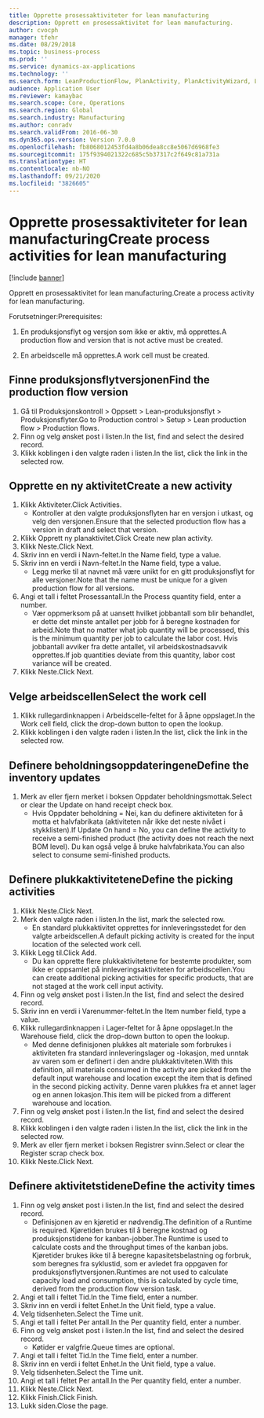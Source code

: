 ```yaml
---
title: Opprette prosessaktiviteter for lean manufacturing
description: Opprett en prosessaktivitet for lean manufacturing.
author: cvocph
manager: tfehr
ms.date: 08/29/2018
ms.topic: business-process
ms.prod: ''
ms.service: dynamics-ax-applications
ms.technology: ''
ms.search.form: LeanProductionFlow, PlanActivity, PlanActivityWizard, LeanWorkCellLookup, InventLocationIdLookup, PlanActivityDetails, KanbanJobPickingListPart
audience: Application User
ms.reviewer: kamaybac
ms.search.scope: Core, Operations
ms.search.region: Global
ms.search.industry: Manufacturing
ms.author: conradv
ms.search.validFrom: 2016-06-30
ms.dyn365.ops.version: Version 7.0.0
ms.openlocfilehash: fb8068012453fd4a8b06dea8cc8e5067d6968fe3
ms.sourcegitcommit: 175f9394021322c685c5b37317c2f649c81a731a
ms.translationtype: HT
ms.contentlocale: nb-NO
ms.lasthandoff: 09/21/2020
ms.locfileid: "3826605"
---
```

# <a name="create-process-activities-for-lean-manufacturing"></a><span data-ttu-id="7ac6b-103">Opprette prosessaktiviteter for lean manufacturing</span><span class="sxs-lookup"><span data-stu-id="7ac6b-103">Create process activities for lean manufacturing</span></span>

[!include [banner](../../includes/banner.md)]

<span data-ttu-id="7ac6b-104">Opprett en prosessaktivitet for lean manufacturing.</span><span class="sxs-lookup"><span data-stu-id="7ac6b-104">Create a process activity for lean manufacturing.</span></span> 

<span data-ttu-id="7ac6b-105">Forutsetninger:</span><span class="sxs-lookup"><span data-stu-id="7ac6b-105">Prerequisites:</span></span> 

1. <span data-ttu-id="7ac6b-106">En produksjonsflyt og versjon som ikke er aktiv, må opprettes.</span><span class="sxs-lookup"><span data-stu-id="7ac6b-106">A production flow and version that is not active must be created.</span></span>

2. <span data-ttu-id="7ac6b-107">En arbeidscelle må opprettes.</span><span class="sxs-lookup"><span data-stu-id="7ac6b-107">A work cell must be created.</span></span>


## <a name="find-the-production-flow-version"></a><span data-ttu-id="7ac6b-108">Finne produksjonsflytversjonen</span><span class="sxs-lookup"><span data-stu-id="7ac6b-108">Find the production flow version</span></span>
1. <span data-ttu-id="7ac6b-109">Gå til Produksjonskontroll > Oppsett > Lean-produksjonsflyt > Produksjonsflyter.</span><span class="sxs-lookup"><span data-stu-id="7ac6b-109">Go to Production control > Setup > Lean production flow > Production flows.</span></span>
2. <span data-ttu-id="7ac6b-110">Finn og velg ønsket post i listen.</span><span class="sxs-lookup"><span data-stu-id="7ac6b-110">In the list, find and select the desired record.</span></span>
3. <span data-ttu-id="7ac6b-111">Klikk koblingen i den valgte raden i listen.</span><span class="sxs-lookup"><span data-stu-id="7ac6b-111">In the list, click the link in the selected row.</span></span>

## <a name="create-a-new-activity"></a><span data-ttu-id="7ac6b-112">Opprette en ny aktivitet</span><span class="sxs-lookup"><span data-stu-id="7ac6b-112">Create a new activity</span></span>
1. <span data-ttu-id="7ac6b-113">Klikk Aktiviteter.</span><span class="sxs-lookup"><span data-stu-id="7ac6b-113">Click Activities.</span></span>
    * <span data-ttu-id="7ac6b-114">Kontroller at den valgte produksjonsflyten har en versjon i utkast, og velg den versjonen.</span><span class="sxs-lookup"><span data-stu-id="7ac6b-114">Ensure that the selected production flow has a version in draft and select that version.</span></span>  
2. <span data-ttu-id="7ac6b-115">Klikk Opprett ny planaktivitet.</span><span class="sxs-lookup"><span data-stu-id="7ac6b-115">Click Create new plan activity.</span></span>
3. <span data-ttu-id="7ac6b-116">Klikk Neste.</span><span class="sxs-lookup"><span data-stu-id="7ac6b-116">Click Next.</span></span>
4. <span data-ttu-id="7ac6b-117">Skriv inn en verdi i Navn-feltet.</span><span class="sxs-lookup"><span data-stu-id="7ac6b-117">In the Name field, type a value.</span></span>
5. <span data-ttu-id="7ac6b-118">Skriv inn en verdi i Navn-feltet.</span><span class="sxs-lookup"><span data-stu-id="7ac6b-118">In the Name field, type a value.</span></span>
    * <span data-ttu-id="7ac6b-119">Legg merke til at navnet må være unikt for en gitt produksjonsflyt for alle versjoner.</span><span class="sxs-lookup"><span data-stu-id="7ac6b-119">Note that the name must be unique for a given production flow for all versions.</span></span>  
6. <span data-ttu-id="7ac6b-120">Angi et tall i feltet Prosessantall.</span><span class="sxs-lookup"><span data-stu-id="7ac6b-120">In the Process quantity field, enter a number.</span></span>
    * <span data-ttu-id="7ac6b-121">Vær oppmerksom på at uansett hvilket jobbantall som blir behandlet, er dette det minste antallet per jobb for å beregne kostnaden for arbeid.</span><span class="sxs-lookup"><span data-stu-id="7ac6b-121">Note that no matter what job quantity will be processed, this is the minimum quantity per job to calculate the labor cost.</span></span> <span data-ttu-id="7ac6b-122">Hvis jobbantall avviker fra dette antallet, vil arbeidskostnadsavvik opprettes.</span><span class="sxs-lookup"><span data-stu-id="7ac6b-122">If job quantities deviate from this quantity, labor cost variance will be created.</span></span>  
7. <span data-ttu-id="7ac6b-123">Klikk Neste.</span><span class="sxs-lookup"><span data-stu-id="7ac6b-123">Click Next.</span></span>

## <a name="select-the-work-cell"></a><span data-ttu-id="7ac6b-124">Velge arbeidscellen</span><span class="sxs-lookup"><span data-stu-id="7ac6b-124">Select the work cell</span></span>
1. <span data-ttu-id="7ac6b-125">Klikk rullegardinknappen i Arbeidscelle-feltet for å åpne oppslaget.</span><span class="sxs-lookup"><span data-stu-id="7ac6b-125">In the Work cell field, click the drop-down button to open the lookup.</span></span>
2. <span data-ttu-id="7ac6b-126">Klikk koblingen i den valgte raden i listen.</span><span class="sxs-lookup"><span data-stu-id="7ac6b-126">In the list, click the link in the selected row.</span></span>

## <a name="define-the-inventory-updates"></a><span data-ttu-id="7ac6b-127">Definere beholdningsoppdateringene</span><span class="sxs-lookup"><span data-stu-id="7ac6b-127">Define the inventory updates</span></span>
1. <span data-ttu-id="7ac6b-128">Merk av eller fjern merket i boksen Oppdater beholdningsmottak.</span><span class="sxs-lookup"><span data-stu-id="7ac6b-128">Select or clear the Update on hand receipt check box.</span></span>
    * <span data-ttu-id="7ac6b-129">Hvis Oppdater beholdning = Nei, kan du definere aktiviteten for å motta et halvfabrikata (aktiviteten når ikke det neste nivået i stykklisten).</span><span class="sxs-lookup"><span data-stu-id="7ac6b-129">If Update On hand = No, you can define the activity to receive a semi-finished product (the activity does not reach the next BOM level).</span></span>    <span data-ttu-id="7ac6b-130">Du kan også velge å bruke halvfabrikata.</span><span class="sxs-lookup"><span data-stu-id="7ac6b-130">You can also select to consume semi-finished products.</span></span>  

## <a name="define-the-picking-activities"></a><span data-ttu-id="7ac6b-131">Definere plukkaktivitetene</span><span class="sxs-lookup"><span data-stu-id="7ac6b-131">Define the picking activities</span></span>
1. <span data-ttu-id="7ac6b-132">Klikk Neste.</span><span class="sxs-lookup"><span data-stu-id="7ac6b-132">Click Next.</span></span>
2. <span data-ttu-id="7ac6b-133">Merk den valgte raden i listen.</span><span class="sxs-lookup"><span data-stu-id="7ac6b-133">In the list, mark the selected row.</span></span>
    * <span data-ttu-id="7ac6b-134">En standard plukkaktivitet opprettes for innleveringsstedet for den valgte arbeidscellen.</span><span class="sxs-lookup"><span data-stu-id="7ac6b-134">A default picking activity is created for the input location of the selected work cell.</span></span>  
3. <span data-ttu-id="7ac6b-135">Klikk Legg til.</span><span class="sxs-lookup"><span data-stu-id="7ac6b-135">Click Add.</span></span>
    * <span data-ttu-id="7ac6b-136">Du kan opprette flere plukkaktivitetene for bestemte produkter, som ikke er oppsamlet på innleveringsaktiviteten for arbeidscellen.</span><span class="sxs-lookup"><span data-stu-id="7ac6b-136">You can create additional picking activities for specific products, that are not staged at the work cell input activity.</span></span>  
4. <span data-ttu-id="7ac6b-137">Finn og velg ønsket post i listen.</span><span class="sxs-lookup"><span data-stu-id="7ac6b-137">In the list, find and select the desired record.</span></span>
5. <span data-ttu-id="7ac6b-138">Skriv inn en verdi i Varenummer-feltet.</span><span class="sxs-lookup"><span data-stu-id="7ac6b-138">In the Item number field, type a value.</span></span>
6. <span data-ttu-id="7ac6b-139">Klikk rullegardinknappen i Lager-feltet for å åpne oppslaget.</span><span class="sxs-lookup"><span data-stu-id="7ac6b-139">In the Warehouse field, click the drop-down button to open the lookup.</span></span>
    * <span data-ttu-id="7ac6b-140">Med denne definisjonen plukkes alt materiale som forbrukes i aktiviteten fra standard innleveringslager og -lokasjon, med unntak av varen som er definert i den andre plukkaktiviteten.</span><span class="sxs-lookup"><span data-stu-id="7ac6b-140">With this definition, all materials consumed in the activity are picked from the default input warehouse and location except the item that is defined in the second picking activity.</span></span> <span data-ttu-id="7ac6b-141">Denne varen plukkes fra et annet lager og en annen lokasjon.</span><span class="sxs-lookup"><span data-stu-id="7ac6b-141">This item will be picked from a different warehouse and location.</span></span>  
7. <span data-ttu-id="7ac6b-142">Finn og velg ønsket post i listen.</span><span class="sxs-lookup"><span data-stu-id="7ac6b-142">In the list, find and select the desired record.</span></span>
8. <span data-ttu-id="7ac6b-143">Klikk koblingen i den valgte raden i listen.</span><span class="sxs-lookup"><span data-stu-id="7ac6b-143">In the list, click the link in the selected row.</span></span>
9. <span data-ttu-id="7ac6b-144">Merk av eller fjern merket i boksen Registrer svinn.</span><span class="sxs-lookup"><span data-stu-id="7ac6b-144">Select or clear the Register scrap check box.</span></span>
10. <span data-ttu-id="7ac6b-145">Klikk Neste.</span><span class="sxs-lookup"><span data-stu-id="7ac6b-145">Click Next.</span></span>

## <a name="define-the-activity-times"></a><span data-ttu-id="7ac6b-146">Definere aktivitetstidene</span><span class="sxs-lookup"><span data-stu-id="7ac6b-146">Define the activity times</span></span>
1. <span data-ttu-id="7ac6b-147">Finn og velg ønsket post i listen.</span><span class="sxs-lookup"><span data-stu-id="7ac6b-147">In the list, find and select the desired record.</span></span>
    * <span data-ttu-id="7ac6b-148">Definisjonen av en kjøretid er nødvendig.</span><span class="sxs-lookup"><span data-stu-id="7ac6b-148">The definition of a Runtime is required.</span></span> <span data-ttu-id="7ac6b-149">Kjøretiden brukes til å beregne kostnad og produksjonstidene for kanban-jobber.</span><span class="sxs-lookup"><span data-stu-id="7ac6b-149">The Runtime is used to calculate costs and the throughput times of the kanban jobs.</span></span> <span data-ttu-id="7ac6b-150">Kjøretider brukes ikke til å beregne kapasitetsbelastning og forbruk, som beregnes fra syklustid, som er avledet fra oppgaven for produksjonsflytversjonen.</span><span class="sxs-lookup"><span data-stu-id="7ac6b-150">Runtimes are not used to calculate capacity load and consumption, this is calculated by cycle time, derived from the production flow version task.</span></span>  
2. <span data-ttu-id="7ac6b-151">Angi et tall i feltet Tid.</span><span class="sxs-lookup"><span data-stu-id="7ac6b-151">In the Time field, enter a number.</span></span>
3. <span data-ttu-id="7ac6b-152">Skriv inn en verdi i feltet Enhet.</span><span class="sxs-lookup"><span data-stu-id="7ac6b-152">In the Unit field, type a value.</span></span>
4. <span data-ttu-id="7ac6b-153">Velg tidsenheten.</span><span class="sxs-lookup"><span data-stu-id="7ac6b-153">Select the Time unit.</span></span>
5. <span data-ttu-id="7ac6b-154">Angi et tall i feltet Per antall.</span><span class="sxs-lookup"><span data-stu-id="7ac6b-154">In the Per quantity field, enter a number.</span></span>
6. <span data-ttu-id="7ac6b-155">Finn og velg ønsket post i listen.</span><span class="sxs-lookup"><span data-stu-id="7ac6b-155">In the list, find and select the desired record.</span></span>
    * <span data-ttu-id="7ac6b-156">Køtider er valgfrie.</span><span class="sxs-lookup"><span data-stu-id="7ac6b-156">Queue times are optional.</span></span>  
7. <span data-ttu-id="7ac6b-157">Angi et tall i feltet Tid.</span><span class="sxs-lookup"><span data-stu-id="7ac6b-157">In the Time field, enter a number.</span></span>
8. <span data-ttu-id="7ac6b-158">Skriv inn en verdi i feltet Enhet.</span><span class="sxs-lookup"><span data-stu-id="7ac6b-158">In the Unit field, type a value.</span></span>
9. <span data-ttu-id="7ac6b-159">Velg tidsenheten.</span><span class="sxs-lookup"><span data-stu-id="7ac6b-159">Select the Time unit.</span></span>
10. <span data-ttu-id="7ac6b-160">Angi et tall i feltet Per antall.</span><span class="sxs-lookup"><span data-stu-id="7ac6b-160">In the Per quantity field, enter a number.</span></span>
11. <span data-ttu-id="7ac6b-161">Klikk Neste.</span><span class="sxs-lookup"><span data-stu-id="7ac6b-161">Click Next.</span></span>
12. <span data-ttu-id="7ac6b-162">Klikk Finish.</span><span class="sxs-lookup"><span data-stu-id="7ac6b-162">Click Finish.</span></span>
13. <span data-ttu-id="7ac6b-163">Lukk siden.</span><span class="sxs-lookup"><span data-stu-id="7ac6b-163">Close the page.</span></span>

